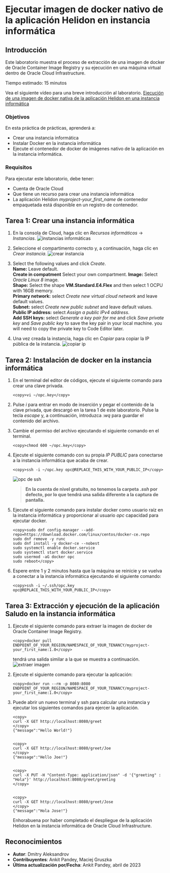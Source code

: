 # Ejecutar imagen de docker nativo de la aplicación Helidon en instancia informática

## Introducción

Este laboratorio muestra el proceso de extracción de una imagen de docker de Oracle Container Image Registry y su ejecución en una máquina virtual dentro de Oracle Cloud Infrastructure.

Tiempo estimado: 15 minutos

Vea el siguiente vídeo para una breve introducción al laboratorio. [Ejecución de una imagen de docker nativa de la aplicación Helidon en una instancia informática](videohub:1_dsfd22u5)

### Objetivos

En esta práctica de prácticas, aprenderá a:

*   Crear una instancia informática
*   Instalar Docker en la instancia informática
*   Ejecute el contenedor de docker de imágenes nativo de la aplicación en la instancia informática.

### Requisitos

Para ejecutar este laboratorio, debe tener:

*   Cuenta de Oracle Cloud
*   Que tiene un recurso para crear una instancia informática
*   La aplicación Helidon _myproject-your\_first\_name_ de contenedor empaquetada está disponible en un registro de contenedor.

## Tarea 1: Crear una instancia informática

1.  En la consola de Cloud, haga clic en _Recursos informáticos_ -> _Instancias_. ![instancias informáticas](images/compute-instance.png)
    
2.  Seleccione el compartimento correcto y, a continuación, haga clic en _Crear instancia_. ![crear instancia](images/create-instance.png)
    
3.  Select the following values and click _Create_.  
    **Name:** Leave default.  
    **Create in compatment** Select your own compartment. **Image:** Select _Oracle Linux 8_ image.  
    **Shape:** Select the shape **VM.Standard.E4.Flex** and then select 1 OCPU with 16GB memory.  
    **Primary network:** select _Create new virtual cloud network_ and leave default values.  
    **Subnet:** select _Create new public subnet_ and leave default values.  
    **Public IP address:** select _Assign a public IPv4 address_.  
    **Add SSH keys:** select _Generate a key pair for me_ and click _Save private key_ and _Save public key_ to save the key pair in your local machine. you will need to copy the private key to Code Editor later.
    
4.  Una vez creada la instancia, haga clic en _Copiar_ para copiar la IP pública de la instancia. ![copiar ip](images/copy-ip.png)
    

## Tarea 2: Instalación de docker en la instancia informática

1.  En el terminal del editor de códigos, ejecute el siguiente comando para crear una clave privada.
    
        <copy>vi ~/opc.key</copy>
        
2.  Pulse _i_ para entrar en modo de inserción y pegar el contenido de la clave privada, que descargó en la tarea 1 de este laboratorio. Pulse la tecla _escape_ y, a continuación, introduzca _:wq_ para guardar el contenido del archivo.
    
3.  Cambie el permiso del archivo ejecutando el siguiente comando en el terminal.
    
        <copy>chmod 600 ~/opc.key</copy>
        
4.  Ejecute el siguiente comando con su propia _IP PUBLIC_ para conectarse a la instancia informática que acaba de crear.
    
        <copy>ssh -i ~/opc.key opc@REPLACE_THIS_WITH_YOUR_PUBLIC_IP</copy>
        
    
    ![opc de ssh](images/ssh-opc.png)
    
    > **En la cuenta de nivel gratuito, no tenemos la carpeta _.ssh_ por defecto, por lo que tendrá una salida diferente a la captura de pantalla.**
    
5.  Ejecute el siguiente comando para instalar docker como usuario raíz en la instancia informática y proporcionar al usuario _opc_ capacidad para ejecutar docker.
    
        <copy>sudo dnf config-manager --add-repo=https://download.docker.com/linux/centos/docker-ce.repo
        sudo dnf remove -y runc
        sudo dnf install -y docker-ce --nobest
        sudo systemctl enable docker.service
        sudo systemctl start docker.service
        sudo usermod -aG docker opc
        sudo reboot</copy>
        
6.  Espere entre 1 y 2 minutos hasta que la máquina se reinicie y se vuelva a conectar a la instancia informática ejecutando el siguiente comando:
    
        <copy>ssh -i ~/.ssh/opc.key opc@REPLACE_THIS_WITH_YOUR_PUBLIC_IP</copy>
        

## Tarea 3: Extracción y ejecución de la aplicación Saludo en la instancia informática

1.  Ejecute el siguiente comando para extraer la imagen de docker de Oracle Container Image Registry.
    
        <copy>docker pull ENDPOINT_OF_YOUR_REGION/NAMESPACE_OF_YOUR_TENANCY/myproject-your_first_name:1.0</copy>
        
    
    tendrá una salida similar a la que se muestra a continuación. ![extraer imagen](images/docker-pull.png)
    
2.  Ejecute el siguiente comando para ejecutar la aplicación:
    
        <copy>docker run --rm -p 8080:8080 ENDPOINT_OF_YOUR_REGION/NAMESPACE_OF_YOUR_TENANCY/myproject-your_first_name:1.0</copy>
        
3.  Puede abrir un nuevo terminal y ssh para calcular una instancia y ejecutar los siguientes comandos para ejercer la aplicación.
    
        <copy>
        curl -X GET http://localhost:8080/greet
        </copy>
        {"message":"Hello World!"}
        
    
        <copy>
        curl -X GET http://localhost:8080/greet/Joe
        </copy>
        {"message":"Hello Joe!"}
        
    
        <copy>
        curl -X PUT -H "Content-Type: application/json" -d '{"greeting" : "Hola"}' http://localhost:8080/greet/greeting
        </copy>
        
    
        <copy>
        curl -X GET http://localhost:8080/greet/Jose
        </copy>
        {"message":"Hola Jose!"}
        
    
    Enhorabuena por haber completado el despliegue de la aplicación Helidon en la instancia informática de Oracle Cloud Infrastructure.
    

## Reconocimientos

*   **Autor**: Dmitry Aleksandrov
*   **Contribuyentes**: Ankit Pandey, Maciej Gruszka
*   **Última actualización por/Fecha**: Ankit Pandey, abril de 2023